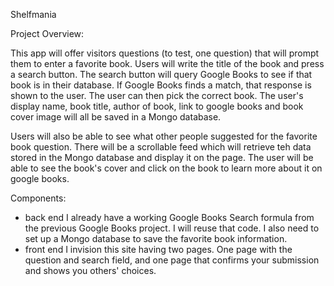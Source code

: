 Shelfmania

Project Overview:

This app will offer visitors questions (to test, one question) that will prompt them to enter a favorite book. Users will write the title of the book and press a search button. The search button will query Google Books to see if that book is in their database. If Google Books finds a match, that response is shown to the user. The user can then pick the correct book. The user's display name, book title, author of book, link to google books and book cover image will all be saved in a Mongo database.

Users will also be able to see what other people suggested for the favorite book question. There will be a scrollable feed which will retrieve teh data stored in the Mongo database and display it on the page. The user will be able to see the book's cover and click on the book to learn more about it on google books.

Components:
- back end
I already have a working Google Books Search formula from the previous Google Books project. I will reuse that code. I also need to set up a Mongo database to save the favorite book information. 
- front end
I invision this site having two pages. One page with the question and search field, and one page that confirms your submission and shows you others' choices.


